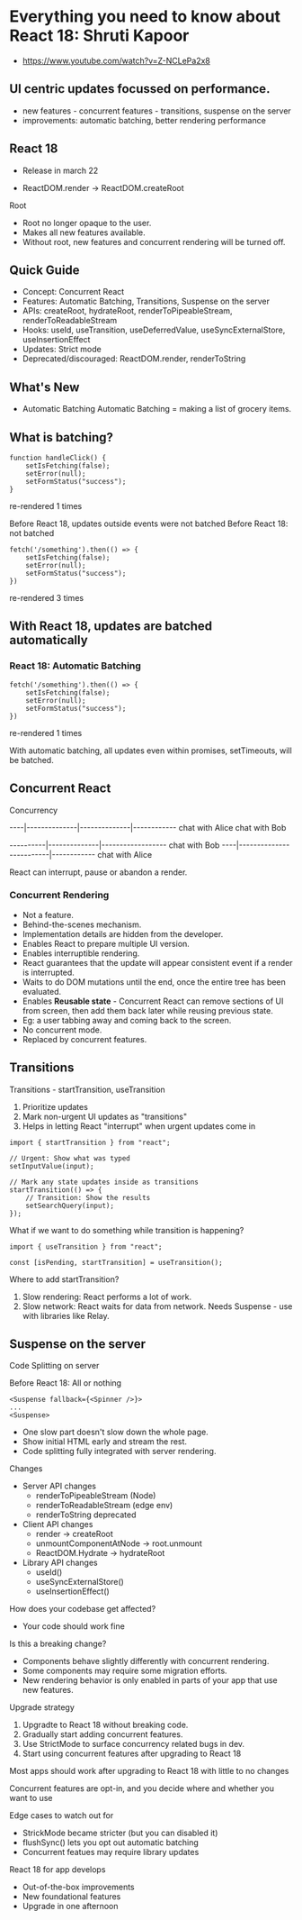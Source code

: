 # Everything you need to know about React 18: Shruti Kapoor

- https://www.youtube.com/watch?v=Z-NCLePa2x8

## UI centric updates focussed on performance.

- new features - concurrent features - transitions, suspense on the server
- improvements: automatic batching, better rendering performance

## React 18
- Release in march 22

- ReactDOM.render -> ReactDOM.createRoot

Root
- Root no longer opaque to the user.
- Makes all new features available.
- Without root, new features and concurrent rendering will be turned off.

## Quick Guide
- Concept: Concurrent React
- Features: Automatic Batching, Transitions, Suspense on the server
- APIs: createRoot, hydrateRoot, renderToPipeableStream, renderToReadableStream
- Hooks: useId, useTransition, useDeferredValue, useSyncExternalStore, useInsertionEffect
- Updates: Strict mode
- Deprecated/discouraged: ReactDOM.render, renderToString

## What's New
- Automatic Batching
Automatic Batching = making a list of grocery items.

## What is batching?
```
function handleClick() {
	setIsFetching(false);
	setError(null);
	setFormStatus("success");
}
```
re-rendered 1 times

Before React 18, updates outside events were not batched
Before React 18: not batched

```
fetch('/something').then(() => {
	setIsFetching(false);
	setError(null);
	setFormStatus("success");
})
```

re-rendered 3 times

## With React 18, updates are batched automatically

### React 18: Automatic Batching
```
fetch('/something').then(() => {
	setIsFetching(false);
	setError(null);
	setFormStatus("success");
})
```
re-rendered 1 times

With automatic batching, all updates even within promises, setTimeouts, will be batched.

## Concurrent React
Concurrency

----|--------------|--------------|------------
 chat with Alice   chat with Bob

----------|--------------|------------------
		    chat with Bob
----|-------------------------|------------
         chat with Alice   

React can interrupt, pause or abandon a render.

### Concurrent Rendering
- Not a feature.
- Behind-the-scenes mechanism.
- Implementation details are hidden from the developer.
- Enables React to prepare multiple UI version.
- Enables interruptible rendering.
- React guarantees that the update will appear consistent event if a render is interrupted.
- Waits to do DOM mutations until the end, once the entire tree has been evaluated.
- Enables **Reusable state** - Concurrent React can remove sections of UI from screen, then add them back later while reusing previous state.
- Eg: a user tabbing away and coming back to the screen.
- No concurrent mode.
- Replaced by concurrent features.


## Transitions

Transitions - startTransition, useTransition

1. Prioritize updates
2. Mark non-urgent UI updates as "transitions"
3. Helps in letting React "interrupt" when urgent updates come in

```
import { startTransition } from "react";

// Urgent: Show what was typed
setInputValue(input);

// Mark any state updates inside as transitions
startTransition(() => {
	// Transition: Show the results
	setSearchQuery(input);
});
```

What if we want to do something while transition is happening?

```
import { useTransition } from "react";

const [isPending, startTransition] = useTransition();
```

Where to add startTransition?

1. Slow rendering: React performs a lot of work.
2. Slow network: React waits for data from network.
Needs Suspense - use with libraries like Relay.


## Suspense on the server
Code Splitting on server

Before React 18: All or nothing

```
<Suspense fallback={<Spinner />}>
...
<Suspense>
```

- One slow part doesn't slow down the whole page.
- Show initial HTML early and stream the rest.
- Code splitting fully integrated with server rendering.

Changes
- Server API changes
	- renderToPipeableStream (Node)
	- renderToReadableStream (edge env)
	- renderToString deprecated
- Client API changes
	- render -> createRoot
	- unmountComponentAtNode -> root.unmount
	- ReactDOM.Hydrate -> hydrateRoot
- Library API changes
	- useId()
	- useSyncExternalStore()
	- useInsertionEffect()

How does your codebase get affected?
- Your code should work fine

Is this a breaking change?
- Components behave slightly differently with concurrent rendering.
- Some components may require some migration efforts.
- New rendering behavior is only enabled in parts of your app that use new features.

Upgrade strategy
1. Upgradte to React 18 without breaking code.
2. Gradually start adding concurrent features.
3. Use StrictMode to surface concurrency related bugs in dev.
4. Start using concurrent features after upgrading to React 18


Most apps should work after upgrading to React 18 with little to no changes

Concurrent features are opt-in, and you decide where and whether you want to use

Edge cases to watch out for
- StrickMode became stricter (but you can disabled it)
- flushSync() lets you opt out automatic batching
- Concurrent featues may require library updates

React 18 for app develops
- Out-of-the-box improvements
- New foundational features
- Upgrade in one afternoon
